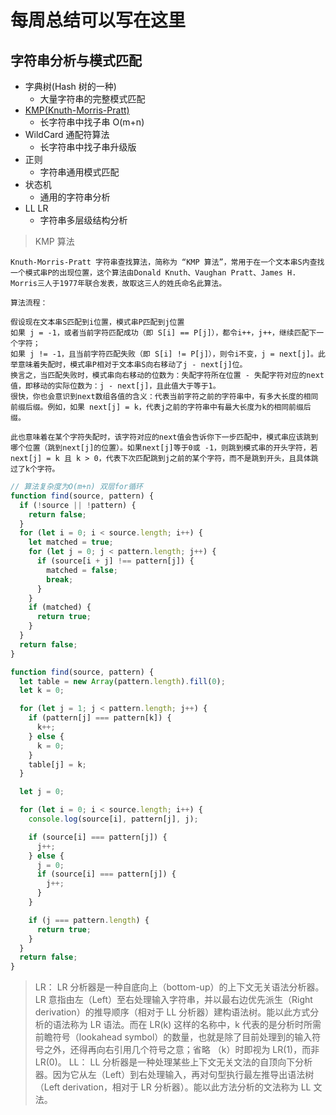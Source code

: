 # 每周总结可以写在这里

## 字符串分析与模式匹配

- 字典树(Hash 树的一种)
  - 大量字符串的完整模式匹配
- [KMP(Knuth-Morris-Pratt)](https://zh.wikipedia.org/wiki/%E5%85%8B%E5%8A%AA%E6%96%AF-%E8%8E%AB%E9%87%8C%E6%96%AF-%E6%99%AE%E6%8B%89%E7%89%B9%E7%AE%97%E6%B3%95)
  - 长字符串中找子串 O(m+n)
- WildCard 通配符算法
  - 长字符串中找子串升级版
- 正则
  - 字符串通用模式匹配
- 状态机
  - 通用的字符串分析
- LL LR
  - 字符串多层级结构分析

> KMP 算法

    Knuth-Morris-Pratt 字符串查找算法，简称为 “KMP 算法”，常用于在一个文本串S内查找一个模式串P的出现位置，这个算法由Donald Knuth、Vaughan Pratt、James H. Morris三人于1977年联合发表，故取这三人的姓氏命名此算法。

    算法流程：

    假设现在文本串S匹配到i位置，模式串P匹配到j位置
    如果 j = -1，或者当前字符匹配成功（即 S[i] == P[j]），都令i++，j++，继续匹配下一个字符；
    如果 j != -1，且当前字符匹配失败（即 S[i] != P[j]），则令i不变，j = next[j]。此举意味着失配时，模式串P相对于文本串S向右移动了j - next[j]位。
    换言之，当匹配失败时，模式串向右移动的位数为：失配字符所在位置 - 失配字符对应的next值，即移动的实际位数为：j - next[j]，且此值大于等于1。
    很快，你也会意识到next数组各值的含义：代表当前字符之前的字符串中，有多大长度的相同前缀后缀。例如，如果 next[j] = k，代表j之前的字符串中有最大长度为k的相同前缀后缀。

    此也意味着在某个字符失配时，该字符对应的next值会告诉你下一步匹配中，模式串应该跳到哪个位置（跳到next[j]的位置）。如果next[j]等于0或 -1，则跳到模式串的开头字符，若next[j] = k 且 k > 0，代表下次匹配跳到j之前的某个字符，而不是跳到开头，且具体跳过了k个字符。

```js
// 算法复杂度为O(m+n) 双层for循环
function find(source, pattern) {
  if (!source || !pattern) {
    return false;
  }
  for (let i = 0; i < source.length; i++) {
    let matched = true;
    for (let j = 0; j < pattern.length; j++) {
      if (source[i + j] !== pattern[j]) {
        matched = false;
        break;
      }
    }
    if (matched) {
      return true;
    }
  }
  return false;
}
```

```js
function find(source, pattern) {
  let table = new Array(pattern.length).fill(0);
  let k = 0;

  for (let j = 1; j < pattern.length; j++) {
    if (pattern[j] === pattern[k]) {
      k++;
    } else {
      k = 0;
    }
    table[j] = k;
  }

  let j = 0;

  for (let i = 0; i < source.length; i++) {
    console.log(source[i], pattern[j], j);

    if (source[i] === pattern[j]) {
      j++;
    } else {
      j = 0;
      if (source[i] === pattern[j]) {
        j++;
      }
    }

    if (j === pattern.length) {
      return true;
    }
  }
  return false;
}
```

> LR： LR 分析器是一种自底向上（bottom-up）的上下文无关语法分析器。LR 意指由左（Left）至右处理输入字符串，并以最右边优先派生（Right derivation）的推导顺序（相对于 LL 分析器）建构语法树。能以此方式分析的语法称为 LR 语法。而在 LR(k) 这样的名称中，k 代表的是分析时所需前瞻符号（lookahead symbol）的数量，也就是除了目前处理到的输入符号之外，还得再向右引用几个符号之意；省略 （k）时即视为 LR(1)，而非 LR(0)。
> LL： LL 分析器是一种处理某些上下文无关文法的自顶向下分析器。因为它从左（Left）到右处理输入，再对句型执行最左推导出语法树（Left derivation，相对于 LR 分析器）。能以此方法分析的文法称为 LL 文法。
